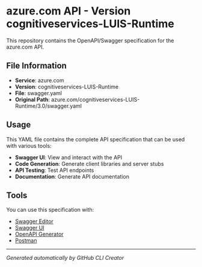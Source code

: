 # azure.com API - Version cognitiveservices-LUIS-Runtime

This repository contains the OpenAPI/Swagger specification for the azure.com API.

## File Information

- **Service**: azure.com
- **Version**: cognitiveservices-LUIS-Runtime
- **File**: swagger.yaml
- **Original Path**: azure.com/cognitiveservices-LUIS-Runtime/3.0/swagger.yaml

## Usage

This YAML file contains the complete API specification that can be used with various tools:

- **Swagger UI**: View and interact with the API
- **Code Generation**: Generate client libraries and server stubs
- **API Testing**: Test API endpoints
- **Documentation**: Generate API documentation

## Tools

You can use this specification with:

- [Swagger Editor](https://editor.swagger.io/)
- [Swagger UI](https://swagger.io/tools/swagger-ui/)
- [OpenAPI Generator](https://openapi-generator.tech/)
- [Postman](https://www.postman.com/)

---

*Generated automatically by GitHub CLI Creator*
